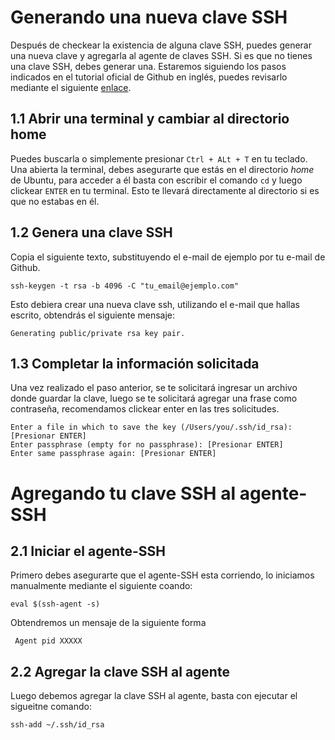 # Generando una nueva clave SSH

Después de checkear la existencia de alguna clave SSH, puedes generar una nueva clave y agregarla al agente de claves SSH. Si es que no tienes una clave SSH, debes generar una. Estaremos siguiendo los pasos indicados en el tutorial oficial de Github en inglés, puedes revisarlo mediante el siguiente [enlace](https://help.github.com/articles/generating-a-new-ssh-key-and-adding-it-to-the-ssh-agent/).

## 1.1 Abrir una terminal y cambiar al directorio home
Puedes buscarla o simplemente presionar `Ctrl + ALt + T` en tu teclado. Una abierta la terminal, debes asegurarte que estás en el directorio *home* de Ubuntu, para acceder a él basta con escribir el comando `cd` y luego clickear `ENTER` en tu terminal. Esto te llevará directamente al directorio si es que no estabas en él.

## 1.2 Genera una clave SSH 
Copia el siguiente texto, substituyendo el e-mail de ejemplo por tu e-mail de Github.

    ssh-keygen -t rsa -b 4096 -C "tu_email@ejemplo.com"
    
Esto debiera crear una nueva clave ssh, utilizando el e-mail que hallas escrito, obtendrás el siguiente mensaje:

    Generating public/private rsa key pair.
    
## 1.3 Completar la información solicitada
Una vez realizado el paso anterior, se te solicitará ingresar un archivo donde guardar la clave, luego se te solicitará agregar una frase como contraseña, recomendamos clickear enter en las tres solicitudes.

    Enter a file in which to save the key (/Users/you/.ssh/id_rsa): [Presionar ENTER]
    Enter passphrase (empty for no passphrase): [Presionar ENTER]
    Enter same passphrase again: [Presionar ENTER]
    
# Agregando tu clave SSH al agente-SSH

## 2.1 Iniciar el agente-SSH
Primero debes asegurarte que el agente-SSH esta corriendo, lo iniciamos manualmente mediante el siguiente coando:

    eval $(ssh-agent -s)
    
Obtendremos un mensaje de la siguiente forma

     Agent pid XXXXX

## 2.2 Agregar la clave SSH al agente
Luego debemos agregar la clave SSH al agente, basta con ejecutar el sigueitne comando:

    ssh-add ~/.ssh/id_rsa
